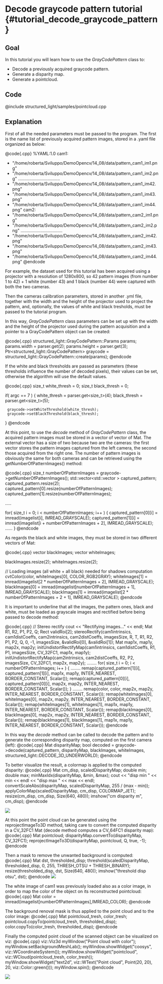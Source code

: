 Decode graycode pattern tutorial {#tutorial_decode_graycode_pattern}
=============

Goal
----

In this tutorial you will learn how to use the *GrayCodePattern* class to:

-   Decode a previously acquired graycode pattern.
-   Generate a disparity map.
-   Generate a pointcloud.

Code
----

@include structured_light/samples/pointcloud.cpp

Explanation
-----------

First of all the needed parameters must be passed to the program. 
The first is the name list of previously acquired pattern images, stored in a .yaml file organized as below:

@code{.cpp}
%YAML:1.0
cam1:
   - "/home/roberta/Sviluppo/DemoOpencv/14_08/data/pattern_cam1_im1.png"
   - "/home/roberta/Sviluppo/DemoOpencv/14_08/data/pattern_cam1_im2.png"
                  ..................................
   - "/home/roberta/Sviluppo/DemoOpencv/14_08/data/pattern_cam1_im42.png"
   - "/home/roberta/Sviluppo/DemoOpencv/14_08/data/pattern_cam1_im43.png"
   - "/home/roberta/Sviluppo/DemoOpencv/14_08/data/pattern_cam1_im44.png"
cam2:
   - "/home/roberta/Sviluppo/DemoOpencv/14_08/data/pattern_cam2_im1.png"
   - "/home/roberta/Sviluppo/DemoOpencv/14_08/data/pattern_cam2_im2.png"
                  ..................................
   - "/home/roberta/Sviluppo/DemoOpencv/14_08/data/pattern_cam2_im42.png"
   - "/home/roberta/Sviluppo/DemoOpencv/14_08/data/pattern_cam2_im43.png"
   - "/home/roberta/Sviluppo/DemoOpencv/14_08/data/pattern_cam2_im44.png"
@endcode

For example, the dataset used for this tutorial has been acquired using a projector with a resolution of 1280x800, so 42 pattern images (from number 1 to 42) + 1 white (number 43) and 1 black (number 44) were captured with both the two cameras.

Then the cameras calibration parameters, stored in another .yml file, together with the width and the height of the projector used to project the pattern, and, optionally, the values of white and black tresholds, must be passed to the tutorial program.

In this way, *GrayCodePattern* class parameters can be set up with the width and the height of the projector used during the pattern acquisition and a pointer to a GrayCodePattern object can be created:

@code{.cpp}
  structured_light::GrayCodePattern::Params params;
  params.width = parser.get<int>(2);
  params.height = parser.get<int>(3);
  Ptr<structured_light::GrayCodePattern> graycode = structured_light::GrayCodePattern::create(params);
@endcode

If the white and black thresholds are passed as parameters (these thresholds influence the number of decoded pixels), their values can be set, otherwise the algorithm will use the default values.

@code{.cpp}
  size_t white_thresh = 0;
  size_t black_thresh = 0;

  if( argc == 7 )
  {
     white_thresh = parser.get<size_t>(4);
     black_thresh = parser.get<size_t>(5);

     graycode->setWhiteThreshold(white_thresh);
     graycode->setBlackThreshold(black_thresh);
  }
@endcode

At this point, to use the *decode* method of *GrayCodePattern* class, the acquired pattern images must be stored in a vector of vector of Mat.
The external vector has a size of two because two are the cameras: the first vector stores the pattern images captured from the left camera, the second those acquired from the right one. The number of pattern images is obviously the same for both cameras and can be retrieved using the getNumberOfPatternImages() method:

@code{.cpp}
  size_t numberOfPatternImages = graycode->getNumberOfPatternImages();
  std::vector<std::vector<Mat> > captured_pattern;
  captured_pattern.resize(2);
  captured_pattern[0].resize(numberOfPatternImages);
  captured_pattern[1].resize(numberOfPatternImages);

  .....

  for( size_t i = 0; i < numberOfPatternImages; i++ )
  {
    captured_pattern[0][i] = imread(imagelist[i], IMREAD_GRAYSCALE);
    captured_pattern[1][i] = imread(imagelist[i + numberOfPatternImages + 2], IMREAD_GRAYSCALE);
     ......
  }
@endcode

As regards the black and white images, they must be stored in two different vectors of Mat:

@code{.cpp}
  vector<Mat> blackImages;
  vector<Mat> whiteImages;

  blackImages.resize(2);
  whiteImages.resize(2);

  // Loading images (all white + all black) needed for shadows computation
  cvtColor(color, whiteImages[0], COLOR_RGB2GRAY);
  whiteImages[1] = imread(imagelist[2 * numberOfPatternImages + 2], IMREAD_GRAYSCALE);
  blackImages[0] = imread(imagelist[numberOfPatternImages + 1], IMREAD_GRAYSCALE);
  blackImages[1] = imread(imagelist[2 * numberOfPatternImages + 2 + 1], IMREAD_GRAYSCALE);
@endcode

It is important to underline that all the images, the pattern ones, black and white, must be loaded as grayscale images and rectified before being passed to decode method: 

@code{.cpp}
  // Stereo rectify
  cout << "Rectifying images..." << endl;
  Mat R1, R2, P1, P2, Q;
  Rect validRoi[2];
  stereoRectify(cam1intrinsics, cam1distCoeffs, cam2intrinsics, cam2distCoeffs, imagesSize, R, T, R1, R2, P1, P2, Q, 0,
                -1, imagesSize, &validRoi[0], &validRoi[1]);
  Mat map1x, map1y, map2x, map2y;
  initUndistortRectifyMap(cam1intrinsics, cam1distCoeffs, R1, P1, imagesSize, CV_32FC1, map1x, map1y);
  initUndistortRectifyMap(cam2intrinsics, cam2distCoeffs, R2, P2, imagesSize, CV_32FC1, map2x, map2y);
         ........
  for( size_t i = 0; i < numberOfPatternImages; i++ )
  {
         ........
    remap(captured_pattern[1][i], captured_pattern[1][i], map1x, map1y, INTER_NEAREST, BORDER_CONSTANT, Scalar());
    remap(captured_pattern[0][i], captured_pattern[0][i], map2x, map2y, INTER_NEAREST, BORDER_CONSTANT, Scalar());
  }
         ........
  remap(color, color, map2x, map2y, INTER_NEAREST, BORDER_CONSTANT, Scalar());
  remap(whiteImages[0], whiteImages[0], map2x, map2y, INTER_NEAREST, BORDER_CONSTANT, Scalar());
  remap(whiteImages[1], whiteImages[1], map1x, map1y, INTER_NEAREST, BORDER_CONSTANT, Scalar());
  remap(blackImages[0], blackImages[0], map2x, map2y, INTER_NEAREST, BORDER_CONSTANT, Scalar());
  remap(blackImages[1], blackImages[1], map1x, map1y, INTER_NEAREST, BORDER_CONSTANT, Scalar());
@endcode


In this way the *decode* method can be called to decode the pattern and to generate the corresponding disparity map, computed on the first camera (left):
@code{.cpp}
  Mat disparityMap;
  bool decoded = graycode->decode(captured_pattern, disparityMap, blackImages, whiteImages,
                                  structured_light::DECODE_3D_UNDERWORLD);
@endcode

To better visualize the result, a colormap is applied to the computed disparity:
@code{.cpp}
Mat cm_disp, scaledDisparityMap;
double min;
double max;
minMaxIdx(disparityMap, &min, &max);
cout << "disp min " << min << endl << "disp max " << max << endl;
convertScaleAbs(disparityMap, scaledDisparityMap, 255 / (max - min));
applyColorMap(scaledDisparityMap, cm_disp, COLORMAP_JET);
resize(cm_disp, cm_disp, Size(640, 480));
imshow("cm disparity m", cm_disp);
@endcode

![](pics/cm_disparity.png)

At this point the point cloud can be generated using the reprojectImageTo3D method, taking care to convert the computed disparity in a CV_32FC1 Mat (decode method computes a CV_64FC1 disparity map):
@code{.cpp}
Mat pointcloud;
disparityMap.convertTo(disparityMap, CV_32FC1);
reprojectImageTo3D(disparityMap, pointcloud, Q, true, -1);
@endcode

Then a mask to remove the unwanted background is computed:
@code{.cpp}
Mat dst, thresholded_disp;
threshold(scaledDisparityMap, thresholded_disp, 0, 255, THRESH_OTSU + THRESH_BINARY);
resize(thresholded_disp, dst, Size(640, 480));
imshow("threshold disp otsu", dst);
@endcode
![](pics/threshold_disp.png)

The white image of cam1 was previously loaded also as a color image, in order to map the color of the object on its reconstructed pointcloud:
@code{.cpp}
Mat color = imread(imagelist[numberOfPatternImages],IMREAD_COLOR);
@endcode

The background renoval mask is thus applied to the point cloud and to the color image:
@code{.cpp}
Mat pointcloud_tresh, color_tresh;
pointcloud.copyTo(pointcloud_tresh, thresholded_disp);
color.copyTo(color_tresh, thresholded_disp);
@endcode

Finally the computed point cloud of the scanned object can be visualized on viz:
@code{.cpp}
viz::Viz3d myWindow("Point cloud with color");
myWindow.setBackgroundMeshLab();
myWindow.showWidget("coosys", viz::WCoordinateSystem());
myWindow.showWidget("pointcloud", viz::WCloud(pointcloud_tresh, color_tresh));
myWindow.showWidget("text2d", viz::WText("Point cloud", Point(20, 20), 20, viz::Color::green()));
myWindow.spin();
@endcode

![](pics/plane_viz.png)

